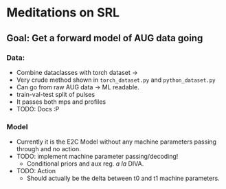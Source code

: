 # Meditations on SRL 

## Goal: Get a forward model of AUG data going 


### Data: 
    
- Combine dataclasses with torch dataset -> 
- Very crude method shown in `torch_dataset.py` and `python_dataset.py`
- Can go from raw AUG data -> ML readable. 
- train-val-test split of pulses 
- It passes both mps and profiles 
- TODO: Docs :P

### Model 

- Currently it is the E2C Model without any machine parameters passing through and no action. 
- TODO: implement machine parameter passing/decoding! 
    - Conditional priors and aux reg. _a la_ DIVA. 
- TODO: Action 
    - Should actually be the delta between t0 and t1 machine parameters. 
